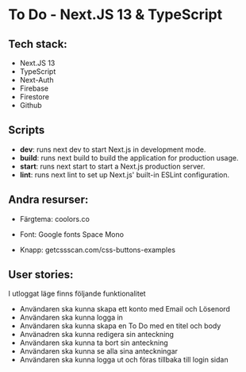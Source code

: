# To Do - Next.JS 13 & TypeScript 

## Tech stack:

- Next.JS 13
- TypeScript
- Next-Auth
- Firebase
- Firestore
- Github

## Scripts

- **dev**: runs next dev to start Next.js in development mode.
- **build**: runs next build to build the application for production usage.
- **start**: runs next start to start a Next.js production server.
- **lint**: runs next lint to set up Next.js' built-in ESLint configuration.

## Andra resurser:

- Färgtema: coolors.co

- Font: Google fonts Space Mono

- Knapp: getcssscan.com/css-buttons-examples


## User stories: 

I utloggat läge finns följande funktionalitet
- Användaren ska kunna skapa ett konto med Email och Lösenord
- Användaren ska kunna logga in
- Användaren ska kunna skapa en To Do med en titel och body
- Använadren ska kunna redigera sin anteckning
- Användaren ska kunna ta bort sin anteckning
- Användaren ska kunna se alla sina anteckningar
- Användaren ska kunna logga ut och föras tillbaka till login sidan
